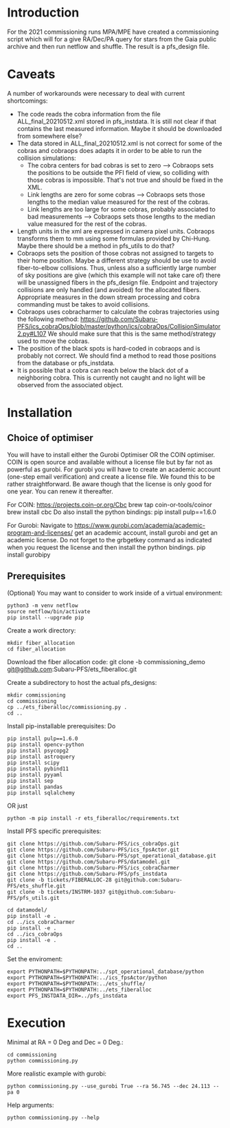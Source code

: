 # Introduction
For the 2021 commissioning runs MPA/MPE have created a commissioning script
which will for a give RA/Dec/PA query for stars from the Gaia public archive
and then run netflow and shuffle. The result is a pfs_design file.

# Caveats
A number of workarounds were necessary to deal with current shortcomings:
* The code reads the cobra information from the file
ALL_final_20210512.xml stored in pfs_instdata.
It is still not clear if that contains the last measured information. Maybe it should be downloaded from somewhere else?
* The data stored in ALL_final_20210512.xml is not correct for some of
the cobras and cobraops does adapts it in order to be able to run the collision simulations:
   * The cobra centers for bad cobras is set to zero --> Cobraops
sets the positions to be outside the PFI field of view, so colliding with those cobras is
impossible. That's not true and should be fixed in the XML.
   * Link lengths are zero for some cobras --> Cobraops sets those
lengths to the median value measured for the rest of the cobras.
   * Link lengths are too large for some cobras, probably associated
to bad measurements --> Cobraops sets those lengths to the median value measured for the rest of the cobras.
* Length units in the xml are expressed in camera pixel units. Cobraops
transforms them to mm using some formulas provided by Chi-Hung. Maybe there should be a method in
pfs_utils to do that?
* Cobraops sets the position of those cobras not assigned to targets to
their home position. Maybe a different strategy should be use to avoid fiber-to-elbow collisions.
Thus, unless also a sufficiently large number of sky positions are give (which this
example will not take care of) there will be unassigned fibers in the
pfs_design file. Endpoint and trajectory collisions are only handled (and
avoided) for the allocated fibers.  Appropriate measures in the down stream
processing and cobra commanding must be takes to avoid collisions.
* Cobraops uses cobracharmer to calculate the cobras trajectories using
the following method:
https://github.com/Subaru-PFS/ics_cobraOps/blob/master/python/ics/cobraOps/CollisionSimulator2.py#L107
We should make sure that this is the same method/strategy used to
move the cobras.
* The position of the black spots is hard-coded  in cobraops and is
probably not correct. We should find a method to read those positions from the database or pfs_instdata.
* It is possible that a cobra can reach below the black dot of a neighboring
cobra. This is currently not caught and no light will be observed from the
associated object.


# Installation
## Choice of optimiser
You will have to install either the Gurobi Optimiser OR the COIN optimiser.
COIN is open source and available without a license file but by far not as powerful as gurobi. 
For gurobi you will have to create an academic account (one-step email verification) and
create a license file. We found this to be rather straightforward. Be aware though that the
license is only good for one year. You can renew it thereafter.

For COIN:
	https://projects.coin-or.org/Cbc
	brew tap coin-or-tools/coinor
	brew install cbc
Do also install the python bindings:
	pip install pulp==1.6.0

For Gurobi:
Navigate to 
https://www.gurobi.com/academia/academic-program-and-licenses/
get an academic account, install gurobi and get an academic license.
Do not forget to the grbgetkey command as indicated when you request the license and
then install the python bindings.
pip install gurobipy

## Prerequisites
(Optional) You may want to consider to work inside of a virtual environment:

	python3 -m venv netflow
	source netflow/bin/activate
	pip install --upgrade pip

Create a work directory:

	mkdir fiber_allocation
	cd fiber_allocation
	
Download the fiber allocation code:
	git clone -b commissioning_demo git@github.com:Subaru-PFS/ets_fiberalloc.git

Create a subdirectory to host the actual pfs_designs:

	mkdir commissioning
	cd commissioning
	cp ../ets_fiberalloc/commissioning.py .
	cd ..
  
Install pip-installable prerequisites:
Do

	pip install pulp==1.6.0
	pip install opencv-python
	pip install psycopg2
	pip install astroquery
	pip install scipy 
	pip install pybind11
	pip install pyyaml
	pip install sep
	pip install pandas
	pip install sqlalchemy
	
OR just

	python -m pip install -r ets_fiberalloc/requirements.txt


Install PFS specific prerequisites:

	git clone https://github.com/Subaru-PFS/ics_cobraOps.git
	git clone https://github.com/Subaru-PFS/ics_fpsActor.git
	git clone https://github.com/Subaru-PFS/spt_operational_database.git
	git clone https://github.com/Subaru-PFS/datamodel.git
	git clone https://github.com/Subaru-PFS/ics_cobraCharmer
	git clone https://github.com/Subaru-PFS/pfs_instdata
	git clone -b tickets/FIBERALLOC-28 git@github.com:Subaru-PFS/ets_shuffle.git
	git clone -b tickets/INSTRM-1037 git@github.com:Subaru-PFS/pfs_utils.git
  
	cd datamodel/
	pip install -e .
	cd ../ics_cobraCharmer
	pip install -e .
	cd ../ics_cobraOps
	pip install -e .
	cd ..

Set the enviroment:

	export PYTHONPATH=$PYTHONPATH:../spt_operational_database/python
	export PYTHONPATH=$PYTHONPATH:../ics_fpsActor/python
	export PYTHONPATH=$PYTHONPATH:../ets_shuffle/
	export PYTHONPATH=$PYTHONPATH:../ets_fiberalloc
	export PFS_INSTDATA_DIR=../pfs_instdata

# Execution
Minimal at RA = 0 Deg and Dec = 0 Deg.:

	cd commissioning
	python commissioning.py

More realistic example with gurobi:

	python commissioning.py --use_gurobi True --ra 56.745 --dec 24.113 --pa 0

Help arguments:

	python commissioning.py --help
